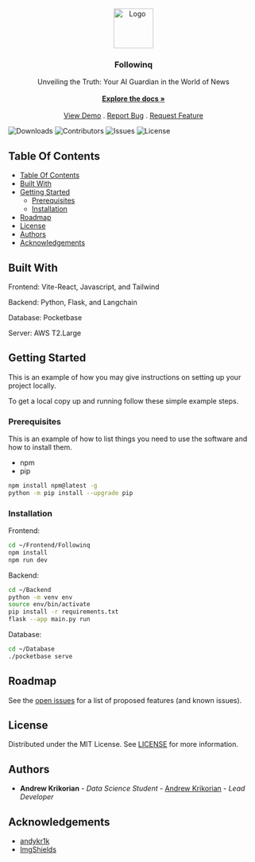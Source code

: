 <br/>
<p align="center">
  <a href="https://github.com/andykr1k/Followinq">
    <img src="images/logo.png" alt="Logo" width="80" height="80">
  </a>

  <h3 align="center">Followinq</h3>

  <p align="center">
    Unveiling the Truth: Your AI Guardian in the World of News
    <br/>
    <br/>
    <a href="https://github.com/andykr1k/Followinq"><strong>Explore the docs »</strong></a>
    <br/>
    <br/>
    <a href="https://github.com/andykr1k/Followinq">View Demo</a>
    .
    <a href="https://github.com/andykr1k/Followinq/issues">Report Bug</a>
    .
    <a href="https://github.com/andykr1k/Followinq/issues">Request Feature</a>
  </p>
</p>

![Downloads](https://img.shields.io/github/downloads/andykr1k/Followinq/total) ![Contributors](https://img.shields.io/github/contributors/andykr1k/Followinq?color=dark-green) ![Issues](https://img.shields.io/github/issues/andykr1k/Followinq) ![License](https://img.shields.io/github/license/andykr1k/Followinq) 

## Table Of Contents

- [Table Of Contents](#table-of-contents)
- [Built With](#built-with)
- [Getting Started](#getting-started)
  - [Prerequisites](#prerequisites)
  - [Installation](#installation)
- [Roadmap](#roadmap)
- [License](#license)
- [Authors](#authors)
- [Acknowledgements](#acknowledgements)

## Built With

Frontend: Vite-React, Javascript, and Tailwind

Backend: Python, Flask, and Langchain

Database: Pocketbase

Server: AWS T2.Large

## Getting Started

This is an example of how you may give instructions on setting up your project locally.

To get a local copy up and running follow these simple example steps.

### Prerequisites

This is an example of how to list things you need to use the software and how to install them.

* npm
* pip
```sh
npm install npm@latest -g
python -m pip install --upgrade pip
```

### Installation

Frontend:
```sh
cd ~/Frontend/Followinq
npm install
npm run dev
```

Backend:
```sh
cd ~/Backend
python -m venv env
source env/bin/activate
pip install -r requirements.txt
flask --app main.py run
```

Database:
```sh
cd ~/Database
./pocketbase serve
```

## Roadmap

See the [open issues](https://github.com/andykr1k/Followinq/issues) for a list of proposed features (and known issues).

## License

Distributed under the MIT License. See [LICENSE](https://github.com/andykr1k/Followinq/blob/main/LICENSE.md) for more information.

## Authors

* **Andrew Krikorian** - *Data Science Student* - [Andrew Krikorian](https://github.com/andykr1k/) - *Lead Developer*

## Acknowledgements

* [andykr1k](https://github.com/andykr1k/)
* [ImgShields](https://shields.io/)

